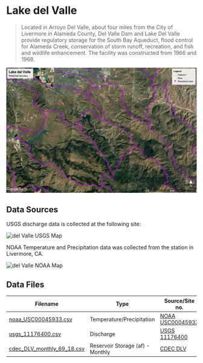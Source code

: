 # Lake del Valle

> Located in Arroyo Del Valle, about four miles from the City of Livermore in Alameda County, Del Valle Dam and Lake Del Valle provide regulatory storage for the South Bay Aqueduct, flood control for Alameda Creek, conservation of storm runoff, recreation, and fish and wildlife enhancement. The facility was constructed from 1966 and 1968.

![del Valle Watershed Boundary](images/del_valle_watershed_boundary.jpg)

## Data Sources

USGS discharge data is collected at the following site:

![del Valle USGS Map](images/del_valle_usgs_map.png)

NOAA Temperature and Precipitation data was collected from the station in Livermore, CA.

![del Valle NOAA Map](images/del_valle_noaa_map.png)

## Data Files

| Filename                                                 | Type                             | Source/Site no.                                                                                        | Start Date | End Date   |
| -------------------------------------------------------- | -------------------------------- | ------------------------------------------------------------------------------------------------------ | ---------- | ---------- |
| [noaa_USC00045933.csv](noaa_USC00045933.csv)             | Temperature/Precipitation        | [NOAA USC00045933](https://www.ncdc.noaa.gov/cdo-web/datasets/GHCND/stations/GHCND:USC00045933/detail) | 1948-07-01 | 2018-07-21 |
| [usgs_11176400.csv](usgs_11176400.csv)                   | Discharge                        | [USGS 11176400](https://waterdata.usgs.gov/nwis/inventory?agency_code=USGS&site_no=11176400)           | 1963-10-01 | 2018-07-25 |
| [cdec_DLV_monthly_69_18.csv](cdec_DLV_monthly_69_18.csv) | Reservoir Storage (af) - Monthly | [CDEC DLV](http://cdec.water.ca.gov/dynamicapp/QueryDaily?s=DLV)                                       | 1969-10-01 | 2018-07-01 |